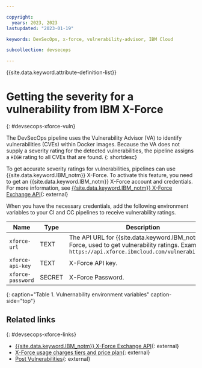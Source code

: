 ```yaml
---

copyright: 
  years: 2023, 2023
lastupdated: "2023-01-19"

keywords: DevSecOps, x-force, vulnerability-advisor, IBM Cloud

subcollection: devsecops

---
```


{{site.data.keyword.attribute-definition-list}}

# Getting the severity for a vulnerability from IBM X-Force
{: #devsecops-xforce-vuln}

The DevSecOps pipeline uses the Vulnerability Advisor (VA) to identify vulnerabilities (CVEs) within Docker images. Because the VA does not supply a severity rating for the detected vulnerabilities, the pipeline assigns a `HIGH` rating to all CVEs that are found.
{: shortdesc}

To get accurate severity ratings for vulnerabilities, pipelines can use {{site.data.keyword.IBM_notm}} X-Force. To activate this feature, you need to get an {{site.data.keyword.IBM_notm}} X-Force account and credentials. For more information, see [{{site.data.keyword.IBM_notm}} X-Force Exchange API](https://api.xforce.ibmcloud.com/doc/){: external}

When you have the necessary credentials, add the following environment variables to your CI and CC pipelines to receive vulnerability ratings.

| Name | Type | Description |
 |--|--|--|
 | `xforce-url` | TEXT | The API URL for {{site.data.keyword.IBM_notm}} X-Force, used to get vulnerability ratings. Example: `https://api.xforce.ibmcloud.com/vulnerabilities/` |
 | `xforce-api-key` | TEXT | X-Force API key. |
 | `xforce-password` | SECRET | X-Force Password. |
{: caption="Table 1. Vulnernability environment variables" caption-side="top"}

## Related links
{: #devsecops-xforce-links}

* [{{site.data.keyword.IBM_notm}} X-Force Exchange API](https://api.xforce.ibmcloud.com/doc/){: external}
* [X-Force usage charges tiers and price plan](https://exchange.xforce.ibmcloud.com/faq#tiers\_of\_usage){: external}
* [Post Vulnerabilities](https://api.xforce.ibmcloud.com/doc/#/Vulnerabilities/post_vulnerabilities){: external}
